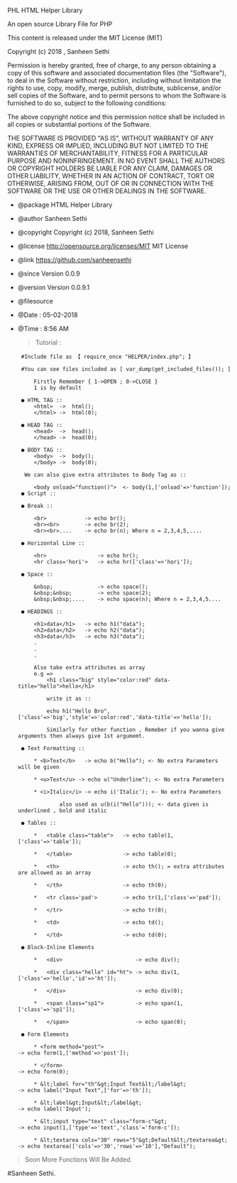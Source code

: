 
 PHL HTML Helper Library

 An open source Library File for PHP

 This content is released under the MIT License (MIT)

 Copyright (c) 2018 , Sanheen Sethi

 Permission is hereby granted, free of charge, to any person obtaining a copy
 of this software and associated documentation files (the "Software"), to deal
 in the Software without restriction, including without limitation the rights
 to use, copy, modify, merge, publish, distribute, sublicense, and/or sell
 copies of the Software, and to permit persons to whom the Software is
 furnished to do so, subject to the following conditions:

 The above copyright notice and this permission notice shall be included in
 all copies or substantial portions of the Software.

 THE SOFTWARE IS PROVIDED "AS IS", WITHOUT WARRANTY OF ANY KIND, EXPRESS OR
 IMPLIED, INCLUDING BUT NOT LIMITED TO THE WARRANTIES OF MERCHANTABILITY,
 FITNESS FOR A PARTICULAR PURPOSE AND NONINFRINGEMENT. IN NO EVENT SHALL THE
 AUTHORS OR COPYRIGHT HOLDERS BE LIABLE FOR ANY CLAIM, DAMAGES OR OTHER
 LIABILITY, WHETHER IN AN ACTION OF CONTRACT, TORT OR OTHERWISE, ARISING FROM,
 OUT OF OR IN CONNECTION WITH THE SOFTWARE OR THE USE OR OTHER DEALINGS IN
 THE SOFTWARE.

 * @package HTML Helper Library
 * @author	Sanheen Sethi
 * @copyright	Copyright (c) 2018, Sanheen Sethi
 * @license	http://opensource.org/licenses/MIT	MIT License
 * @link	https://github.com/sanheensethi
 * @since	Version 0.0.9
 * @version	Version 0.0.9.1
 * @filesource
 * @Date : 05-02-2018
 * @Time : 8:56 AM
 
	> Tutorial :
	
		#Include file as 【 require_once "HELPER/index.php"; 】
		
		#You can see files included as [ var_dump(get_included_files()); ]
		
			Firstly Remember { 1->OPEN ; 0->CLOSE }
			1 is by default
			
		● HTML TAG ::
			<html>  ->  html();
			</html> ->  html(0);
		
		● HEAD TAG ::
			<head>	->  head();
			</head>	->  head(0);
		
		● BODY TAG ::
			<body>	->  body();
			</body>	->	body(0); 
		 
		 We can also give extra attributes to Body Tag as ::
		 	
		 	<body onload="function()">	<- body(1,['onload'=>'function']);
		● Script ::
		 
		● Break ::
		 	
		 	<br>			-> echo br();
		 	<br><br> 		-> echo br(2);
		 	<br><br>....	-> echo br(n); Where n = 2,3,4,5,....
		 
		● Horizontal Line ::
		 	
		 	<hr>				-> echo hr();
		 	<hr class='hori'>	-> echo hr(['class'=>'hori']);
		 
		● Space ::
		 
		 	&nbsp;				-> echo space();
		 	&nbsp;&nbsp;		-> echo space(2);
		 	&nbsp;&nbsp;....	-> echo space(n); Where n = 2,3,4,5....
		 	
		● HEADINGS ::
		 	
		 	<h1>data</h1>	-> echo h1("data");
		 	<h2>data</h2>	-> echo h2("data");
		 	<h3>data</h3>	-> echo h3("data");
		 	.
		 	.
		 	.
		 	
		 	Also take extra attributes as array
		 	e.g =>
		 		<h1 class="big" style="color:red" data-title="hello">hello</h1>
		 				
		 		write it as :: 
		 				
		 		echo h1("Hello Bro",['class'=>'big','style'=>'color:red','data-title'=>'hello']);
		 		
		 		Similarly for other function , Remeber if you wanna give arguments then always give 1st argumemt.
		
		● Text Formatting ::
		 	
		 	* <b>Text</b>	-> echo b("Hello"); <- No extra Parameters will be given
		 	
		 	* <u>Text</u> -> echo u("Underline"); <- No extra Parameters
		 	
		 	* <i>Italic</i> -> echo i('Italic'); <- No extra Parameters
		 	
		 			also used as u(b(i("Hello"))); <- data given is underlined , bold and italic
		 	
		● Tables ::
		 	
		 	*	<table class="table">	-> echo table(1,['class'=>'table']);
		 	
		 	*	</table>				-> echo table(0);
		 	
		 	*	<th>					-> echo th(); = extra attributes are allowed as an array
		 	
		 	*	</th>					-> echo th(0);
		 	
		 	*	<tr class='pad'>		-> echo tr(1,['class'=>'pad']);	
		 	
		 	*	</tr>					-> echo tr(0);
		 	
		 	*	<td>					-> echo td();
		 	
		 	*	</td>					-> echo td(0);
		 	
 		● Block-Inline Elements
 			
 			*	<div>						-> echo div();
 			
 			*	<div class="hello" id="ht"> -> echo div(1,['class'=>'hello','id'=>'ht']);
 			
 			*	</div>						-> echo div(0);
 			
 			*	<span class="sp1">			-> echo span(1,['class'=>'sp1']);
 			
 			*	</span>						-> echo span(0);
 		
 		● Form Elements
 			
 			* <form method="post">											-> echo form(1,['method'=>'post']);
 			
 			* </form>														-> echo form(0);
 			
 			* &lt;label for="th"&gt;Input Text&lt;/label&gt;				-> echo label("Input Text",['for'=>'th']);
 			
 			* &lt;label&gt;Input&lt;/label&gt;								-> echo label('Input');
 			
 			* &lt;input type="text" class="form-c"&gt;						-> echo input(1,['type'=>'text','class'='form-c']);
 			
 			* &lt;textarea cols="30" rows="5"&gt;Default&lt;/textarea&gt;	-> echo textarea(['cols'=>'30','rows'=>'10'],"Default");
 > Soon More Functions Will Be Added.
 
 #Sanheen Sethi.		